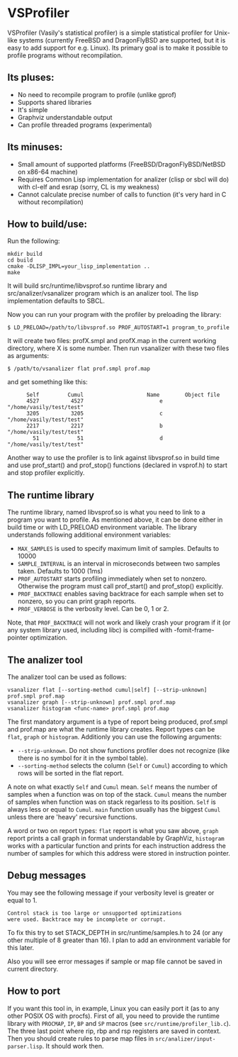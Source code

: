 VSProfiler
==========

VSProfiler (Vasily's statistical profiler) is a simple statistical profiler for Unix-like systems (currently FreeBSD
and DragonFlyBSD are supported, but it is easy to add support for e.g. Linux). Its primary goal is to make it
possible to profile programs without recompilation.

Its pluses:
-----------
* No need to recompile program to profile (unlike gprof)
* Supports shared libraries
* It's simple
* Graphviz understandable output
* Can profile threaded programs (experimental)

Its minuses:
------------
* Small amount of supported platforms (FreeBSD/DragonFlyBSD/NetBSD on x86-64 machine)
* Requires Common Lisp implementation for analizer (clisp or sbcl will do) with cl-elf and esrap 
  (sorry, CL is my weakness)
* Cannot calculate precise number of calls to function (it's very hard in C without recompilation)

How to build/use:
----------------

Run the following:

    mkdir build
    cd build
    cmake -DLISP_IMPL=your_lisp_implementation ..
    make

It will build src/runtime/libvsprof.so runtime library and src/analizer/vsanalizer program which is an analizer
tool. The lisp implementation defaults to SBCL.

Now you can run your program with the profiler by preloading the library:
```
$ LD_PRELOAD=/path/to/libvsprof.so PROF_AUTOSTART=1 program_to_profile
```

It will create two files: profX.smpl and profX.map in the current working directory, where X is some number. Then
run vsanalizer with these two files as arguments:
```
$ /path/to/vsanalizer flat prof.smpl prof.map
```

and get something like this:

```
      Self         Cumul                    Name        Object file
      4527          4527                        e "/home/vasily/test/test"
      3205          3205                        c "/home/vasily/test/test"
      2217          2217                        b "/home/vasily/test/test"
        51            51                        d "/home/vasily/test/test"

```

Another way to use the profiler is to link against libvsprof.so in build time and use
prof_start() and prof_stop() functions (declared in vsprof.h) to start and stop
profiler explicitly.

The runtime library
------------------
The runtime library, named libvsprof.so is what you need to link to a program you want to profile. As mentioned
above, it can be done either in build time or with LD_PRELOAD environment variable. The library understands
following additional environment variables:

* ```MAX_SAMPLES``` is used to specify maximum limit of samples. Defaults to 10000
* ```SAMPLE_INTERVAL``` is an interval in microseconds between two samples taken. Defaults to 1000 (1ms)
* ```PROF_AUTOSTART``` starts profiling immediately when set to nonzero. Otherwise the program must call
  prof_start() and prof_stop() explicitly.
* ```PROF_BACKTRACE``` enables saving backtrace for each sample when set to nonzero, so you can print graph
  reports.
* ```PROF_VERBOSE``` is the verbosity level. Can be 0, 1 or 2.

Note, that ```PROF_BACKTRACE``` will not work and likely crash your program if it (or any system library used,
including libc) is compilled with -fomit-frame-pointer optimization.

The analizer tool
----------------

The analizer tool can be used as follows:

    vsanalizer flat [--sorting-method cumul|self] [--strip-unknown] prof.smpl prof.map
    vsanalizer graph [--strip-unknown] prof.smpl prof.map
    vsanalizer histogram <func-name> prof.smpl prof.map

The first mandatory argument is a type of report being produced, prof.smpl and prof.map are what the
runtime library creates. Report types can be ```flat```, ```graph``` or ```histogram```. Additionly
you can use the following arguments:

* ```--strip-unknown```. Do not show functions profiler does not recognize (like there is no symbol for
  it in the symbol table).
* ```--sorting-method``` selects the column (```Self``` or ```Cumul```) according to which rows will be sorted in the
  flat report.

A note on what exactly ```Self``` and ```Cumul``` mean. ```Self``` means the number of samples when a function was
on top of the stack. ```Cumul``` means the number of samples when function was on stack regarless to its
position. ```Self``` is always less or equal to ```Cumul```. ```main``` function usually has the biggest
```Cumul``` unless there are 'heavy' recursive functions.

A word or two on report types: ```flat``` report is what you saw above, ```graph``` report prints a
call graph in format understandable by GraphViz, ```histogram``` works with a particular function
and prints for each instruction address the number of samples for which this address were stored in
instruction pointer.

Debug messages
--------------

You may see the following message if your verbosity level is greater or equal to 1.

    Control stack is too large or unsupported optimizations
    were used. Backtrace may be incomplete or corrupt.

To fix this try to set STACK_DEPTH in src/runtime/samples.h to 24 (or any other multiple of 8 greater than 16). I plan
to add an environment variable for this later.

Also you will see error messages if sample or map file cannot be saved in current directory.

How to port
-----------

If you want this tool in, in example, Linux you can easily port it (as to any other POSIX OS with procfs). First
of all, you need to provide the runtime library with ```PROCMAP```, ```IP```, ```BP``` and ```SP``` macros (see
```src/runtime/profiler_lib.c```). The three last point where rip, rbp and rsp registers are saved in
context. Then you should create rules to parse map files in ```src/analizer/input-parser.lisp```. It should work
then.
